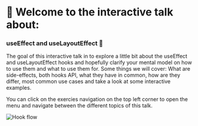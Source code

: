 # 👋 Welcome to the interactive talk about:

### useEffect and useLayoutEffect 🎣

The goal of this interactive talk in to explore a little bit about the useEffect and useLayoutEffect hooks and hopefully clarify your mental model on how to use them and what to use them for. Some things we will cover: What are side-effects, both hooks API, what they have in common, how are they differ, most common use cases and take a look at some interactive examples.

You can click on the exercies navigation on the top left corner to open the menu and navigate between the different topics of this talk.

<img src="https://raw.githubusercontent.com/donavon/hook-flow/master/hook-flow.png"
     alt="Hook flow" />
